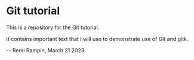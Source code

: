 # Git tutorial

This is a repository for the Git tutorial.

It contains important text that I will use to demonstrate use of Git and gitk.

-- Remi Rampin, March 21 2023
